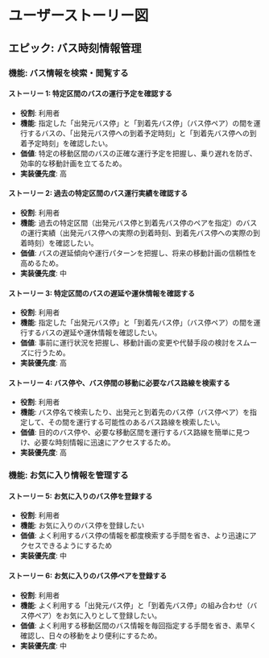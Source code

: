 # ユーザーストーリー図

## エピック: バス時刻情報管理

### 機能: バス情報を検索・閲覧する

#### ストーリー 1: 特定区間のバスの運行予定を確認する
- **役割**: 利用者
- **機能**: 指定した「出発元バス停」と「到着先バス停」（バス停ペア）の間を運行するバスの、「出発元バス停への到着予定時刻」と「到着先バス停への到着予定時刻」を確認したい。
- **価値**: 特定の移動区間のバスの正確な運行予定を把握し、乗り遅れを防ぎ、効率的な移動計画を立てるため。
- **実装優先度**: 高

#### ストーリー 2: 過去の特定区間のバス運行実績を確認する
- **役割**: 利用者
- **機能**: 過去の特定区間（出発元バス停と到着先バス停のペアを指定）のバスの運行実績（出発元バス停への実際の到着時刻、到着先バス停への実際の到着時刻）を確認したい。
- **価値**: バスの遅延傾向や運行パターンを把握し、将来の移動計画の信頼性を高めるため。
- **実装優先度**: 中

#### ストーリー 3: 特定区間のバスの遅延や運休情報を確認する
- **役割**: 利用者
- **機能**: 指定した「出発元バス停」と「到着先バス停」（バス停ペア）の間を運行するバスの遅延や運休情報を確認したい。
- **価値**: 事前に運行状況を把握し、移動計画の変更や代替手段の検討をスムーズに行うため。
- **実装優先度**: 高

#### ストーリー 4: バス停や、バス停間の移動に必要なバス路線を検索する
- **役割**: 利用者
- **機能**: バス停名で検索したり、出発元と到着先のバス停（バス停ペア）を指定して、その間を運行する可能性のあるバス路線を検索したい。
- **価値**: 目的のバス停や、必要な移動区間を運行するバス路線を簡単に見つけ、必要な時刻情報に迅速にアクセスするため。
- **実装優先度**: 高

### 機能: お気に入り情報を管理する

#### ストーリー 5: お気に入りのバス停を登録する
- **役割**: 利用者
- **機能**: お気に入りのバス停を登録したい
- **価値**: よく利用するバス停の情報を都度検索する手間を省き、より迅速にアクセスできるようにするため
- **実装優先度**: 中

#### ストーリー 6: お気に入りのバス停ペアを登録する
- **役割**: 利用者
- **機能**: よく利用する「出発元バス停」と「到着先バス停」の組み合わせ（バス停ペア）をお気に入りとして登録したい。
- **価値**: よく利用する移動区間のバス情報を毎回指定する手間を省き、素早く確認し、日々の移動をより便利にするため。
- **実装優先度**: 中
